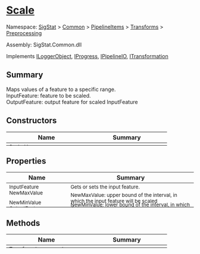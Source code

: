 # [Scale](./Scale.md)

Namespace: [SigStat]() > [Common](./../../../README.md) > [PipelineItems]() > [Transforms]() > [Preprocessing](./README.md)

Assembly: SigStat.Common.dll

Implements [ILoggerObject](./../../../ILoggerObject.md), [IProgress](./../../../Helpers/IProgress.md), [IPipelineIO](./../../../Pipeline/IPipelineIO.md), [ITransformation](./../../../ITransformation.md)

## Summary
Maps values of a feature to a specific range.  <br>InputFeature: feature to be scaled.<br>OutputFeature: output feature for scaled InputFeature

## Constructors

| Name | Summary | 
| --- | --- | 
| <sub>Scale (  )</sub><div style="margin: -28px 0px 0px 0px;"><img width=200/>  | <sub></sub><div style="margin: -28px 0px 0px 0px;"><img width=200/>  | <br>


## Properties

| Name | Summary | 
| --- | --- | 
| <sub>InputFeature</sub><div style="margin: -28px 0px 0px 0px;"><img width=200/>  | <sub>Gets or sets the input feature.</sub><div style="margin: -28px 0px 0px 0px;"><img width=200/>  | <br>
| <sub>NewMaxValue</sub><div style="margin: -28px 0px 0px 0px;"><img width=200/>  | <sub><br>NewMaxValue: upper bound of the interval, in which the input feature will be scaled</sub><div style="margin: -28px 0px 0px 0px;"><img width=200/>  | <br>
| <sub>NewMinValue</sub><div style="margin: -28px 0px 0px 0px;"><img width=200/>  | <sub><br>NewMinValue: lower bound of the interval, in which the input feature will be scaled</sub><div style="margin: -28px 0px 0px 0px;"><img width=200/>  | <br>
| <sub>OutputFeature</sub><div style="margin: -28px 0px 0px 0px;"><img width=200/>  | <sub>Gets or sets the output feature.</sub><div style="margin: -28px 0px 0px 0px;"><img width=200/>  | <br>


## Methods

| Name | Summary | 
| --- | --- | 
| <sub>[Transform](./Methods/Scale-100663813.md) ( [`Signature`](./../../../Signature.md) )</sub><div style="margin: -28px 0px 0px 0px;"><img width=200/>  | <sub></sub><div style="margin: -28px 0px 0px 0px;"><img width=200/>  | <br>


